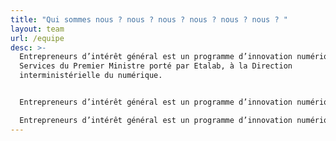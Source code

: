 ```yaml
---
title: "Qui sommes nous ? nous ? nous ? nous ? nous ? nous ? "
layout: team
url: /equipe
desc: >-
  Entrepreneurs d’intérêt général est un programme d’innovation numérique des
  Services du Premier Ministre porté par Etalab, à la Direction
  interministérielle du numérique.


  Entrepreneurs d’intérêt général est un programme d’innovation numérique des Services du Premier Ministre porté par Etalab, à la Direction interministérielle du numérique.

  Entrepreneurs d’intérêt général est un programme d’innovation numérique des Services du Premier Ministre porté par Etalab, à la Direction interministérielle du numérique.
---
```

